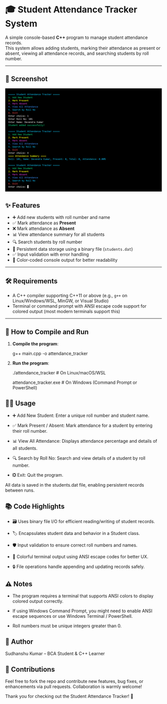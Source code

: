 # 🎓 Student Attendance Tracker System

A simple console-based **C++** program to manage student attendance records.  
This system allows adding students, marking their attendance as present or absent, viewing all attendance records, and searching students by roll number.

---

## 📸 Screenshot

![Screenshot](screenshot.png)


## ✨ Features

- ➕ Add new students with roll number and name  
- ✅ Mark attendance as **Present**  
- ❌ Mark attendance as **Absent**  
- 📊 View attendance summary for all students  
- 🔍 Search students by roll number  
- 💾 Persistent data storage using a binary file (`students.dat`)  
- ✅ Input validation with error handling  
- 🌈 Color-coded console output for better readability  

---

## 🛠️ Requirements

- A C++ compiler supporting C++11 or above (e.g., `g++` on Linux/Windows/WSL, MinGW, or Visual Studio)  
- Terminal or command prompt with ANSI escape code support for colored output (most modern terminals support this)  

---

## 🚀 How to Compile and Run

1. **Compile the program**:

   g++ main.cpp -o attendance_tracker

2. **Run the program**:

    ./attendance_tracker   # On Linux/macOS/WSL

    attendance_tracker.exe # On Windows (Command Prompt or PowerShell)

## 🧑‍💻 Usage

- ➕ Add New Student: Enter a unique roll number and student name.

- ✅ Mark Present / Absent: Mark attendance for a student by entering their roll number.

- 📊 View All Attendance: Displays attendance percentage and details of all students.

- 🔍 Search by Roll No: Search and view details of a student by roll number.

- ❎ Exit: Quit the program.

All data is saved in the students.dat file, enabling persistent records between runs.


## 📚 Code Highlights

- 🗃️ Uses binary file I/O for efficient reading/writing of student records.

- 🏷️ Encapsulates student data and behavior in a Student class.

- 🛡️ Input validation to ensure correct roll numbers and names.

- 🌈 Colorful terminal output using ANSI escape codes for better UX.

- 🔒 File operations handle appending and updating records safely.


## ⚠️ Notes

- The program requires a terminal that supports ANSI colors to display colored output correctly.

- If using Windows Command Prompt, you might need to enable ANSI escape sequences or use Windows Terminal / PowerShell.

- Roll numbers must be unique integers greater than 0.

## 👤 Author

Sudhanshu Kumar – BCA Student & C++ Learner

## 🤝 Contributions
Feel free to fork the repo and contribute new features, bug fixes, or enhancements via pull requests. Collaboration is warmly welcome!

Thank you for checking out the Student Attendance Tracker! 🎉